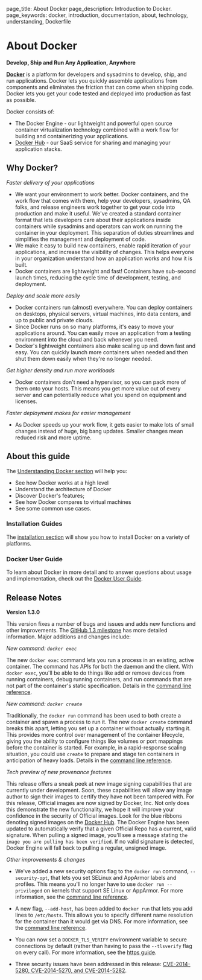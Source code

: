 page_title: About Docker
page_description: Introduction to Docker.
page_keywords: docker, introduction, documentation, about, technology, understanding, Dockerfile

# About Docker

**Develop, Ship and Run Any Application, Anywhere**

[**Docker**](https://www.docker.com) is a platform for developers and sysadmins
to develop, ship, and run applications.  Docker lets you quickly assemble
applications from components and eliminates the friction that can come when
shipping code. Docker lets you get your code tested and deployed into production
as fast as possible.

Docker consists of:

* The Docker Engine - our lightweight and powerful open source container
  virtualization technology combined with a work flow for building
  and containerizing your applications.
* [Docker Hub](https://hub.docker.com) - our SaaS service for
  sharing and managing your application stacks.

## Why Docker?

*Faster delivery of your applications*

* We want your environment to work better. Docker containers,
      and the work flow that comes with them, help your developers,
      sysadmins, QA folks, and release engineers work together to get your code
      into production and make it useful. We've created a standard
      container format that lets developers care about their applications
      inside containers while sysadmins and operators can work on running the
      container in your deployment. This separation of duties streamlines and
      simplifies the management and deployment of code.
* We make it easy to build new containers, enable rapid iteration of
      your applications, and increase the visibility of changes. This
      helps everyone in your organization understand how an application works
      and how it is built.
* Docker containers are lightweight and fast! Containers have
      sub-second launch times, reducing the cycle
      time of development, testing, and deployment.

*Deploy and scale more easily*

* Docker containers run (almost) everywhere. You can deploy
      containers on desktops, physical servers, virtual machines, into
      data centers, and up to public and private clouds.
* Since Docker runs on so many platforms, it's easy to move your
      applications around. You can easily move an application from a
      testing environment into the cloud and back whenever you need.
* Docker's lightweight containers also make scaling up and
      down fast and easy. You can quickly launch more containers when
      needed and then shut them down easily when they're no longer needed.

*Get higher density and run more workloads*

* Docker containers don't need a hypervisor, so you can pack more of
      them onto your hosts. This means you get more value out of every
      server and can potentially reduce what you spend on equipment and
      licenses.

*Faster deployment makes for easier management*

* As Docker speeds up your work flow, it gets easier to make lots
      of small changes instead of huge, big bang updates. Smaller
      changes mean reduced risk and more uptime.

## About this guide

The [Understanding Docker section](introduction/understanding-docker.md) will help you:

 - See how Docker works at a high level
 - Understand the architecture of Docker
 - Discover Docker's features;
 - See how Docker compares to virtual machines
 - See some common use cases.

### Installation Guides

The [installation section](/installation/#installation) will show you how to
install Docker on a variety of platforms.


### Docker User Guide

To learn about Docker in more detail and to answer questions about usage and
implementation, check out the [Docker User Guide](/userguide/).

## Release Notes

**Version 1.3.0**

This version fixes a number of bugs and issues and adds new functions and other
improvements. The [GitHub 1.3 milestone](https://github.com/docker/docker/issues?q=milestone%3A1.3.0+) has
more detailed information. Major additions and changes include:

*New command: `docker exec`*

The new `docker exec` command lets you run a process in an existing, active
container. The command has APIs for both the daemon and the client. With
`docker exec`, you'll be able to do things like add or remove devices from
running containers, debug running containers, and run commands that are not
part of the container's static specification. Details in the [command line
reference](/reference/commandline/cli/#exec).

*New command: `docker create`*

Traditionally, the `docker run` command has been used to both create a
container and spawn a process to run it. The new `docker create` command breaks
this apart, letting you set up a container without actually starting it. This
provides more control over management of the container lifecycle, giving you the
ability to configure things like volumes or port mappings before the container
is started. For example, in a rapid-response scaling situation, you could use
`create` to prepare and stage ten containers in anticipation of heavy loads.
Details in the [command line reference](/reference/commandline/cli/#create).

*Tech preview of new provenance features*

This release offers a sneak peek at new image signing capabilities that are
currently under development. Soon, these capabilities will allow any image
author to sign their images to certify they have not been tampered with. For
this release, Official images are now signed by Docker, Inc. Not only does this
demonstrate the new functionality, we hope it will improve your confidence in
the security of Official images. Look for the blue ribbons denoting signed
images on the [Docker Hub](https://hub.docker.com/).
The Docker Engine has been updated to automatically verify that a given
Official Repo has a current, valid signature. When pulling a signed image,
you'll see a message stating `the image you are pulling has been verified`. If
no valid signature is detected, Docker Engine will fall back to pulling a
regular, unsigned image.

*Other improvements & changes*

* We've added a new security options flag to the `docker run` command,
`--security-opt`, that lets you set SELinux and AppArmor labels and profiles.
This means you'll  no longer have to use `docker run --privileged` on kernels
that support SE Linux or AppArmor. For more information, see the
[command line reference](/reference/commandline/cli/#run).

* A new flag, `--add-host`, has been added to `docker run` that lets you add
lines to `/etc/hosts`. This allows you to specify different name
resolution for the container than it would get via DNS. For more information,
see the [command line reference](/reference/commandline/cli/#run).

* You can now set a `DOCKER_TLS_VERIFY` environment variable to secure
connections by default (rather than having to pass the `--tlsverify` flag on
every call). For more information, see the [https guide](/articles/https).

* Three security issues have been addressed in this release: [CVE-2014-5280,
CVE-2014-5270, and CVE-2014-5282](https://groups.google.com/forum/#!msg/docker-announce/aQoVmQlcE0A/smPuBNYf8VwJ).

